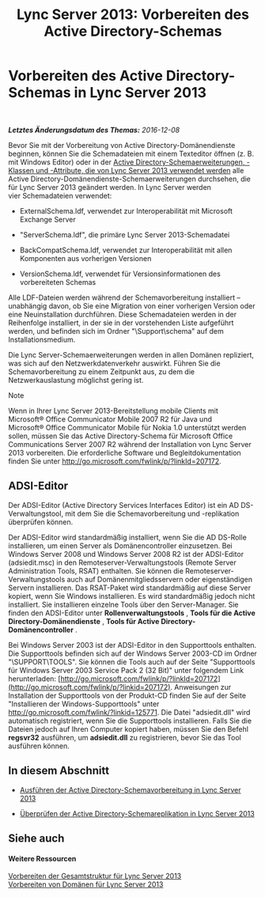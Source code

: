 ﻿---
title: 'Lync Server 2013: Vorbereiten des Active Directory-Schemas'
TOCTitle: Vorbereiten des Active Directory-Schemas
ms:assetid: 067726ae-fd3f-4133-a32f-26d2603ac674
ms:mtpsurl: https://technet.microsoft.com/de-de/library/Gg398119(v=OCS.15)
ms:contentKeyID: 49293063
ms.date: 12/10/2016
mtps_version: v=OCS.15
ms.translationtype: HT
---

# Vorbereiten des Active Directory-Schemas in Lync Server 2013

 

_**Letztes Änderungsdatum des Themas:** 2016-12-08_

Bevor Sie mit der Vorbereitung von Active Directory-Domänendienste beginnen, können Sie die Schemadateien mit einem Texteditor öffnen (z. B. mit Windows Editor) oder in der [Active Directory-Schemaerweiterungen, -Klassen und -Attribute, die von Lync Server 2013 verwendet werden](lync-server-2013-active-directory-schema-extensions-classes-and-attributes-used-by-lync-server.md) alle Active Directory-Domänendienste-Schemaerweiterungen durchsehen, die für Lync Server 2013 geändert werden. In Lync Server werden vier Schemadateien verwendet:

  - ExternalSchema.ldf, verwendet zur Interoperabilität mit Microsoft Exchange Server

  - "ServerSchema.ldf", die primäre Lync Server 2013-Schemadatei

  - BackCompatSchema.ldf, verwendet zur Interoperabilität mit allen Komponenten aus vorherigen Versionen

  - VersionSchema.ldf, verwendet für Versionsinformationen des vorbereiteten Schemas

Alle LDF-Dateien werden während der Schemavorbereitung installiert – unabhängig davon, ob Sie eine Migration von einer vorherigen Version oder eine Neuinstallation durchführen. Diese Schemadateien werden in der Reihenfolge installiert, in der sie in der vorstehenden Liste aufgeführt werden, und befinden sich im Ordner "\\Support\\schema" auf dem Installationsmedium.

Die Lync Server-Schemaerweiterungen werden in allen Domänen repliziert, was sich auf den Netzwerkdatenverkehr auswirkt. Führen Sie die Schemavorbereitung zu einem Zeitpunkt aus, zu dem die Netzwerkauslastung möglichst gering ist.


> [!NOTE]
> Wenn in Ihrer Lync Server 2013-Bereitstellung mobile Clients mit Microsoft®&nbsp;Office Communicator Mobile&nbsp;2007&nbsp;R2 für Java und Microsoft®&nbsp;Office Communicator Mobile für Nokia&nbsp;1.0 unterstützt werden sollen, müssen Sie das Active Directory-Schema für Microsoft Office Communications Server 2007 R2 während der Installation von Lync Server 2013 vorbereiten. Die erforderliche Software und Begleitdokumentation finden Sie unter <A href="http://go.microsoft.com/fwlink/p/?linkid=207172">http://go.microsoft.com/fwlink/p/?linkId=207172</A>.



## ADSI-Editor

Der ADSI-Editor (Active Directory Services Interfaces Editor) ist ein AD DS-Verwaltungstool, mit dem Sie die Schemavorbereitung und -replikation überprüfen können.

Der ADSI-Editor wird standardmäßig installiert, wenn Sie die AD DS-Rolle installieren, um einen Server als Domänencontroller einzusetzen. Bei Windows Server 2008 und Windows Server 2008 R2 ist der ADSI-Editor (adsiedit.msc) in den Remoteserver-Verwaltungstools (Remote Server Administration Tools, RSAT) enthalten. Sie können die Remoteserver-Verwaltungstools auch auf Domänenmitgliedsservern oder eigenständigen Servern installieren. Das RSAT-Paket wird standardmäßig auf diese Server kopiert, wenn Sie Windows installieren. Es wird standardmäßig jedoch nicht installiert. Sie installieren einzelne Tools über den Server-Manager. Sie finden den ADSI-Editor unter **Rollenverwaltungstools** , **Tools für die Active Directory-Domänendienste** , **Tools für Active Directory-Domänencontroller** .

Bei Windows Server 2003 ist der ADSI-Editor in den Supporttools enthalten. Die Supporttools befinden sich auf der Windows Server 2003-CD im Ordner "\\SUPPORT\\TOOLS". Sie können die Tools auch auf der Seite "Supporttools für Windows Server 2003 Service Pack 2 (32 Bit)" unter folgendem Link herunterladen: [http://go.microsoft.com/fwlink/p/?linkId=207172](http://go.microsoft.com/fwlink/p/?linkid=207172). Anweisungen zur Installation der Supporttools von der Produkt-CD finden Sie auf der Seite "Installieren der Windows-Supporttools" unter <http://go.microsoft.com/fwlink/?linkid=125771>. Die Datei "adsiedit.dll" wird automatisch registriert, wenn Sie die Supporttools installieren. Falls Sie die Dateien jedoch auf Ihren Computer kopiert haben, müssen Sie den Befehl **regsvr32** ausführen, um **adsiedit.dll** zu registrieren, bevor Sie das Tool ausführen können.

## In diesem Abschnitt

  - [Ausführen der Active Directory-Schemavorbereitung in Lync Server 2013](lync-server-2013-running-schema-preparation.md)

  - [Überprüfen der Active Directory-Schemareplikation in Lync Server 2013](lync-server-2013-verifying-schema-replication.md)

## Siehe auch

#### Weitere Ressourcen

[Vorbereiten der Gesamtstruktur für Lync Server 2013](lync-server-2013-preparing-the-forest.md)  
[Vorbereiten von Domänen für Lync Server 2013](lync-server-2013-preparing-domains.md)

